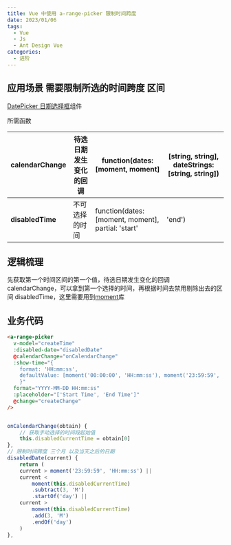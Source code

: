 ```yaml
---
title: Vue 中使用 a-range-picker 限制时间跨度
date: 2023/01/06
tags:
  - Vue
  - Js
  - Ant Design Vue
categories:
  - 进阶
---
```


## 应用场景 需要限制所选的时间跨度 区间

[DatePicker 日期选择框](https://1x.antdv.com/components/date-picker-cn/)组件

所需函数

| **calendarChange** | 待选日期发生变化的回调 | function(dates: [moment, moment]                   | [string, string], dateStrings: [string, string]) |
| ------------------ | ---------------------- | -------------------------------------------------- | ------------------------------------------------ |
| **disabledTime**   | 不可选择的时间         | function(dates: [moment, moment], partial: 'start' | 'end')                                           |

## 逻辑梳理

先获取第一个时间区间的第一个值，待选日期发生变化的回调 calendarChange，可以拿到第一个选择的时间，再根据时间去禁用剔除出去的区间
disabledTime，这里需要用到[moment](http://momentjs.cn/)库

## 业务代码

```html
<a-range-picker
  v-model="createTime"
  :disabled-date="disabledDate"
  @calendarChange="onCalendarChange"
  :show-time="{
    format: 'HH:mm:ss',
    defaultValue: [moment('00:00:00', 'HH:mm:ss'), moment('23:59:59', 'HH:mm:ss')]
    }"
  format="YYYY-MM-DD HH:mm:ss"
  :placeholder="['Start Time', 'End Time']"
  @change="createChange"
/>
```

```js

onCalendarChange(obtain) {
    // 获取手动选择的时间段起始值
    this.disabledCurrentTime = obtain[0]
},
// 限制时间跨度 三个月 以及当天之后的日期
disabledDate(current) {
    return (
    current > moment('23:59:59', 'HH:mm:ss') ||
    current <
        moment(this.disabledCurrentTime)
        .subtract(3, 'M')
        .startOf('day') ||
    current >
        moment(this.disabledCurrentTime)
        .add(3, 'M')
        .endOf('day')
    )
},
```

